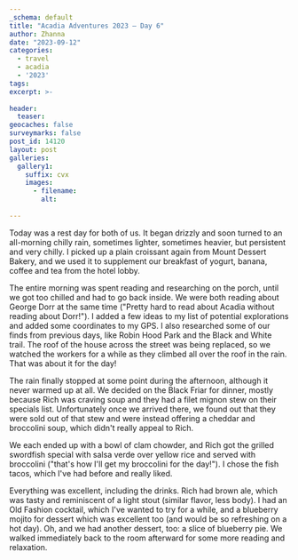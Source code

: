 ```yaml
---
_schema: default
title: "Acadia Adventures 2023 – Day 6"
author: Zhanna
date: "2023-09-12"
categories: 
  - travel
  - acadia
  - '2023'
tags:
excerpt: >-
  
header:
  teaser:
geocaches: false
surveymarks: false
post_id: 14120
layout: post
galleries:
  gallery1:
    suffix: cvx
    images:
      - filename: 
        alt:
    
---
```


Today was a rest day for both of us. It began drizzly and soon turned to an all-morning chilly rain, sometimes lighter, sometimes heavier, but persistent and very chilly. I picked up a plain croissant again from Mount Dessert Bakery, and we used it to supplement our breakfast of yogurt, banana, coffee and tea from the hotel lobby. 

The entire morning was spent reading and researching on the porch, until we got too chilled and had to go back inside. We were both reading about George Dorr at the same time ("Pretty hard to read about Acadia without reading about Dorr!"). I added a few ideas to my list of potential explorations and added some coordinates to my GPS. I also researched some of our finds from previous days, like Robin Hood Park and the Black and White trail. The roof of the house across the street was being replaced, so we watched the workers for a while as they climbed all over the roof in the rain. That was about it for the day! 

The rain finally stopped at some point during the afternoon, although it never warmed up at all. We decided on the Black Friar for dinner, mostly because Rich was craving soup and they had a filet mignon stew on their specials list. Unfortunately once we arrived there, we found out that they were sold out of that stew and were instead offering a cheddar and broccolini soup, which didn't really appeal to Rich. 

We each ended up with a bowl of clam chowder, and Rich got the grilled swordfish special with salsa verde over yellow rice and served with broccolini ("that's how I'll get my broccolini for the day!"). I chose the fish tacos, which I've had before and really liked. 

Everything was excellent, including the drinks. Rich had brown ale, which was tasty and reminiscent of a light stout (similar flavor, less body). I had an Old Fashion cocktail, which I've wanted to try for a while, and a blueberry mojito for dessert which was excellent too (and would be so refreshing on a hot day). Oh, and we had another dessert, too: a slice of blueberry pie. We walked immediately back to the room afterward for some more reading and relaxation.